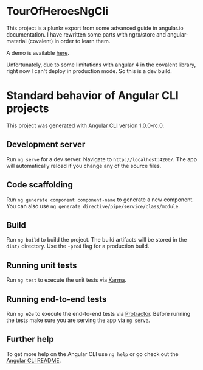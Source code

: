 # TourOfHeroesNgCli

This project is a plunkr export from some advanced guide in angular.io documentation. 
I have rewritten some parts with ngrx/store and angular-material (covalent) in order to learn them.

A demo is available [here](https://jdat82.github.io/tour-of-heroes-ng-cli).

Unfortunately, due to some limitations with angular 4 in the covalent library, right now I can't deploy in production mode. So this is a dev build.

# Standard behavior of Angular CLI projects

This project was generated with [Angular CLI](https://github.com/angular/angular-cli) version 1.0.0-rc.0.

## Development server
Run `ng serve` for a dev server. Navigate to `http://localhost:4200/`. The app will automatically reload if you change any of the source files.

## Code scaffolding

Run `ng generate component component-name` to generate a new component. You can also use `ng generate directive/pipe/service/class/module`.

## Build

Run `ng build` to build the project. The build artifacts will be stored in the `dist/` directory. Use the `-prod` flag for a production build.

## Running unit tests

Run `ng test` to execute the unit tests via [Karma](https://karma-runner.github.io).

## Running end-to-end tests

Run `ng e2e` to execute the end-to-end tests via [Protractor](http://www.protractortest.org/).
Before running the tests make sure you are serving the app via `ng serve`.

## Further help

To get more help on the Angular CLI use `ng help` or go check out the [Angular CLI README](https://github.com/angular/angular-cli/blob/master/README.md).
## 